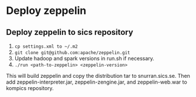 # Deploy zeppelin

## Deploy zeppelin to sics repository

1.  `cp settings.xml to ~/.m2` 
2.  `git clone git@github.com:apache/zeppelin.git`
3.  Update hadoop and spark versions in run.sh if necessary.
4.  `./run <path-to-zeppelin> <zeppelin-version>`

This will build zeppelin and copy the distribution tar to snurran.sics.se. Then add zeppelin-interpreter.jar, zeppelin-zengine.jar, and zeppelin-web.war to 
kompics repository.
